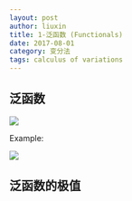 ```yaml
---
layout: post
author: liuxin
title: 1-泛函数 (Functionals)
date: 2017-08-01
category: 变分法
tags: calculus of variations 
---
```


## 泛函数
![][image-1]

Example:

![][image-2]

## 泛函数的极值

[image-1]:	http://wx3.sinaimg.cn/mw690/8db2c8cbgy1fi7ckefl6ij20lj083q4e.jpg
[image-2]:	http://wx4.sinaimg.cn/mw690/8db2c8cbgy1fi7ckgazrfj20lo0a540e.jpg